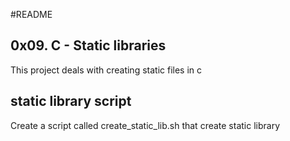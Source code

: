 #README

## 0x09. C - Static libraries

This project deals with creating static files in c

## static library script

Create a script called create_static_lib.sh that create static library